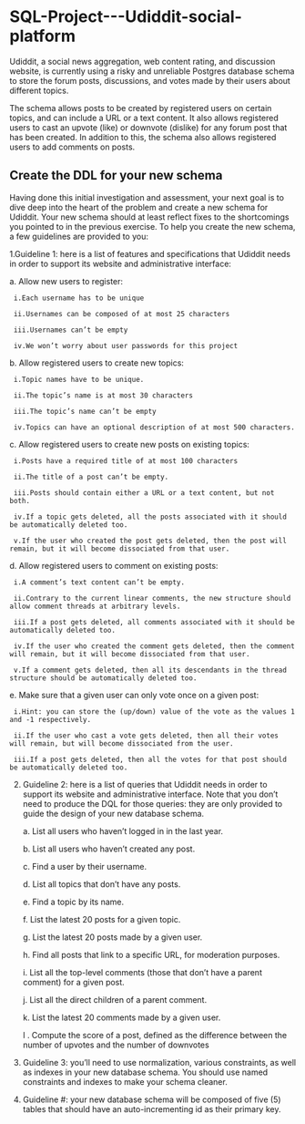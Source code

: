 # SQL-Project---Udiddit-social-platform

Udiddit, a social news aggregation, web content rating, and discussion website, is currently using a risky and unreliable Postgres database schema to store the forum posts, discussions, and votes made by their users about different topics.

The schema allows posts to be created by registered users on certain topics, and can include a URL or a text content. It also allows registered users to cast an upvote (like) or downvote (dislike) for any forum post that has been created. In addition to this, the schema also allows registered users to add comments on posts.

## Create the DDL for your new schema
Having done this initial investigation and assessment, your next goal is to dive deep into the heart of the problem and create a new schema for Udiddit. Your new     schema should at least reflect fixes to the shortcomings you pointed to in the previous exercise. To help you create the new schema, a few guidelines are provided to   you:

1.Guideline 1: here is a list of features and specifications that Udiddit needs in order to support its website and administrative interface:

  a.	Allow new users to register:
  
     i.Each username has to be unique
   
     ii.Usernames can be composed of at most 25 characters
   
     iii.Usernames can’t be empty
   
     iv.We won’t worry about user passwords for this project
   
	
  b.	Allow registered users to create new topics:
  
     i.Topic names have to be unique.
   
     ii.The topic’s name is at most 30 characters
   
     iii.The topic’s name can’t be empty
   
     iv.Topics can have an optional description of at most 500 characters.
   
   
  c.	Allow registered users to create new posts on existing topics:
  
     i.Posts have a required title of at most 100 characters
   
     ii.The title of a post can’t be empty.
   
     iii.Posts should contain either a URL or a text content, but not both.
   
     iv.If a topic gets deleted, all the posts associated with it should be automatically deleted too.
   
     v.If the user who created the post gets deleted, then the post will remain, but it will become dissociated from that user.
   
   
  d.	Allow registered users to comment on existing posts:
  
     i.A comment’s text content can’t be empty.
   
     ii.Contrary to the current linear comments, the new structure should allow comment threads at arbitrary levels.
   
     iii.If a post gets deleted, all comments associated with it should be automatically deleted too.
   
     iv.If the user who created the comment gets deleted, then the comment will remain, but it will become dissociated from that user.
   
     v.If a comment gets deleted, then all its descendants in the thread structure should be automatically deleted too.
   
   
  e.	Make sure that a given user can only vote once on a given post:
  
     i.Hint: you can store the (up/down) value of the vote as the values 1 and -1 respectively.
   
     ii.If the user who cast a vote gets deleted, then all their votes will remain, but will become dissociated from the user.
   
     iii.If a post gets deleted, then all the votes for that post should be automatically deleted too.
     
2.	Guideline 2: here is a list of queries that Udiddit needs in order to support its website and administrative interface. Note that you don’t need to produce the         DQL for those queries: they are only provided to guide the design of your new database schema.


      a.	List all users who haven’t logged in in the last year.
  
      b.	List all users who haven’t created any post.
  
      c.	Find a user by their username.
  
      d.	List all topics that don’t have any posts.
  
      e.	Find a topic by its name.
  
      f.	List the latest 20 posts for a given topic.
  
      g.	List the latest 20 posts made by a given user.
  
      h.	Find all posts that link to a specific URL, for moderation purposes.
  
      i.	List all the top-level comments (those that don’t have a parent comment) for a given post.
  
      j.	List all the direct children of a parent comment.
  
      k.	List the latest 20 comments made by a given user.
  
      l .	Compute the score of a post, defined as the difference between the number of upvotes and the number of downvotes

3.	Guideline 3: you’ll need to use normalization, various constraints, as well as indexes in your new database schema. You should use named constraints and indexes to make your schema cleaner.

4.	Guideline #: your new database schema will be composed of five (5) tables that should have an auto-incrementing id as their primary key.

   
